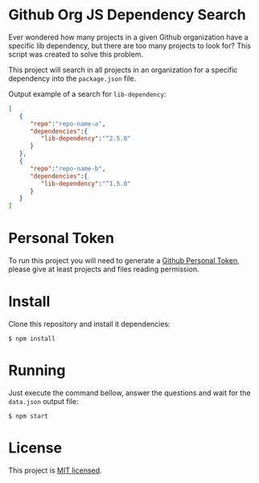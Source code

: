 Github Org JS Dependency Search
====================
Ever wondered how many projects in a given Github organization have a specific lib dependency, but there are too many projects to look for? This script was created to solve this problem.

This project will search in all projects in an organization for a specific dependency into the `package.json` file.


Output example of a search for `lib-dependency`:
```json
[
   {
      "repo":"repo-name-a",
      "dependencies":{
         "lib-dependency":"^2.5.0"
      }
   },
   {
      "repo":"repo-name-b",
      "dependencies":{
         "lib-dependency":"^1.5.0"
      }
   }
]

```
# Personal Token
To run this project you will need to generate a [Github Personal Token](https://docs.github.com/en/authentication/keeping-your-account-and-data-secure/creating-a-personal-access-token), please give at least projects and files reading permission.

# Install
Clone this repository and install it dependencies:
```
$ npm install
```

# Running
Just execute the command bellow, answer the questions and wait for the `data.json` output file:
```
$ npm start
```

# License

This project is [MIT licensed](./LICENSE).
